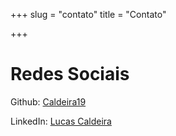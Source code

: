 +++
slug = "contato"
title = "Contato"

+++
# Redes Sociais

Github: [Caldeira19](https://github.com/Caldeira19)

LinkedIn: [Lucas Caldeira](https://www.linkedin.com/in/lucas-caldeira-da-veiga/)